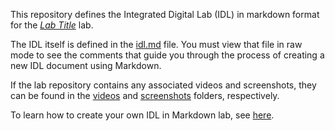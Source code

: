 <!--
TODO: Replace "Lab Title" with the actual title of the lab, and
"http://hyperlink.to.lab" with a hyperlink to the lab in the LMS, and then
remove the italic enclosures surrounding the hyperlink.
-->
This repository defines the Integrated Digital Lab (IDL) in markdown format for
the *[Lab Title](http://hyperlink.to.lab)* lab.

The IDL itself is defined in the [idl.md](/idl.md) file. You must view that
file in raw mode to see the comments that guide you through the process of
creating a new IDL document using Markdown.

If the lab repository contains any associated videos and screenshots, they can
be found in the [videos](/videos) and [screenshots](/screenshots) folders,
respectively.

To learn how to create your own IDL in Markdown lab, see
[here](https://github.com/LearnOnDemandSystems/idl-md). 